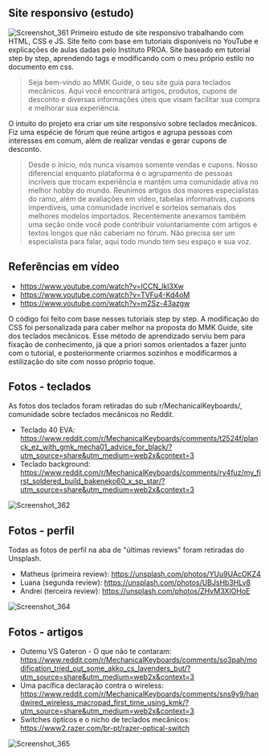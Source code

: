 ## Site responsivo (estudo)
![Screenshot_361](https://user-images.githubusercontent.com/59957939/157774700-c2e69388-a9dd-43e8-a40f-a22c8e041376.png)
Primeiro estudo de site responsivo trabalhando com HTML, CSS e JS. Site feito com base em tutoriais disponíveis no YouTube e explicações de aulas dadas pelo Instituto PROA. Site baseado em tutorial step by step, aprendendo tags e modificando com o meu próprio estilo no documento em css. 

>Seja bem-vindo ao MMK Guide, o seu site guia para teclados mecânicos. Aqui você encontrará artigos, produtos, cupons de desconto e diversas informações úteis que visam facilitar sua compra e melhorar sua experiência.

O intuito do projeto era criar um site responsivo sobre teclados mecânicos. Fiz uma espécie de fórum que reúne artigos e agrupa pessoas com interesses em comum, além de realizar vendas e gerar cupons de desconto.
>Desde o início, nós nunca visamos somente vendas e cupons. Nosso diferencial enquanto plataforma é o agrupamento de pessoas incríveis que trocam experiência e mantêm uma comunidade ativa no melhor hobby do mundo. Reunimos artigos dos maiores especialistas do ramo, além de avaliações em vídeo, tabelas informativas, cupons imperdíveis, uma comunidade incrível e sorteios semanais dos melhores modelos importados. Recentemente anexamos também uma seção onde você pode contribuir voluntariamente com artigos e textos longos que não caberiam no fórum. Não precisa ser um especialista para falar, aqui todo mundo tem seu espaço e sua voz.

## Referências em vídeo 
- https://www.youtube.com/watch?v=lCCN_lkl3Xw
- https://www.youtube.com/watch?v=TVFu4-Kd4oM
- https://www.youtube.com/watch?v=m2Sz-43azgw

O código foi feito com base nesses tutoriais step by step. A modificação do CSS foi personalizada para caber melhor na proposta do MMK Guide, site dos teclados mecânicos. Esse método de aprendizado serviu bem para fixação de conhecimento, já que a priori somos orientados a fazer junto com o tutorial, e posteriormente criarmos sozinhos e modificarmos a estilização do site com nosso próprio toque.

## Fotos - teclados
As fotos dos teclados foram retiradas do sub r/MechanicalKeyboards/, comunidade sobre teclados mecânicos no Reddit.
- Teclado 40 EVA: https://www.reddit.com/r/MechanicalKeyboards/comments/t2524f/planck_ez_with_gmk_mecha01_advice_for_black/?utm_source=share&utm_medium=web2x&context=3
- Teclado background: https://www.reddit.com/r/MechanicalKeyboards/comments/ry4fuz/my_first_soldered_build_bakeneko60_x_sp_star/?utm_source=share&utm_medium=web2x&context=3

![Screenshot_362](https://user-images.githubusercontent.com/59957939/157775430-12fb074e-9421-40a6-b5e2-58179814e289.png)

## Fotos - perfil
Todas as fotos de perfil na aba de "últimas reviews" foram retiradas do Unsplash.
- Matheus (primeira review): https://unsplash.com/photos/YUu9UAcOKZ4
- Luana (segunda review): https://unsplash.com/photos/UBJsHb3HLv8
- Andrei (terceira review): https://unsplash.com/photos/ZHvM3XIOHoE

![Screenshot_364](https://user-images.githubusercontent.com/59957939/157775654-9ed5c2c2-1474-43df-bc06-f9d531c13d66.png)

## Fotos - artigos
- Outemu VS Gateron - O que não te contaram: https://www.reddit.com/r/MechanicalKeyboards/comments/so3pah/modification_tried_out_some_akko_cs_lavenders_but/?utm_source=share&utm_medium=web2x&context=3
- Uma pacífica declaração contra o wireless: https://www.reddit.com/r/MechanicalKeyboards/comments/sns9y9/handwired_wireless_macropad_first_time_using_kmk/?utm_source=share&utm_medium=web2x&context=3
- Switches ópticos e o nicho de teclados mecânicos: https://www2.razer.com/br-pt/razer-optical-switch

![Screenshot_365](https://user-images.githubusercontent.com/59957939/157951887-1eb66d07-54b6-4be7-a353-db517e775f06.png)
